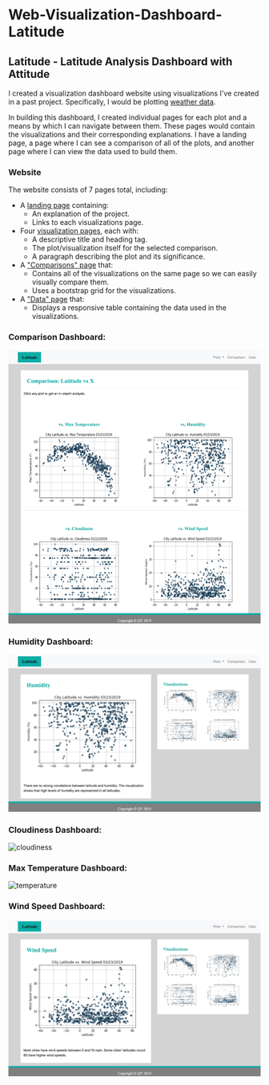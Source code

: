 # Web-Visualization-Dashboard-Latitude

## Latitude - Latitude Analysis Dashboard with Attitude

I created a visualization dashboard website using visualizations I've created in a past project. Specifically, I would be plotting [weather data](Resources/cities.csv).

In building this dashboard, I created individual pages for each plot and a means by which I can navigate between them. These pages would contain the visualizations and their corresponding explanations. I have a landing page, a page where I can see a comparison of all of the plots, and another page where I can view the data used to build them.

### Website 

The website consists of 7 pages total, including:

* A [landing page](#landing-page) containing:
  * An explanation of the project.
  * Links to each visualizations page.
* Four [visualization pages](#visualization-pages), each with:
  * A descriptive title and heading tag.
  * The plot/visualization itself for the selected comparison.
  * A paragraph describing the plot and its significance.
* A ["Comparisons" page](#comparisons-page) that:
  * Contains all of the visualizations on the same page so we can easily visually compare them.
  * Uses a bootstrap grid for the visualizations.
* A ["Data" page](#data-page) that:
  * Displays a responsive table containing the data used in the visualizations.

### Comparison Dashboard:
![comparison](comparison.png)

### Humidity Dashboard:
![humidity](humidity.png)

### Cloudiness Dashboard:
![cloudiness](cloudiness.png)

### Max Temperature Dashboard:
![temperature](max_remperature.png)

### Wind Speed Dashboard:
![wind](wind_speed.png)
